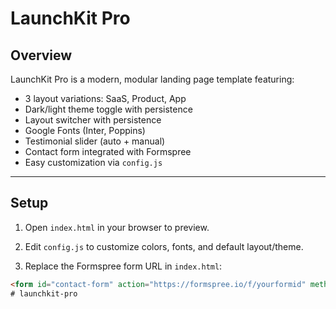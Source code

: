 # LaunchKit Pro

## Overview
LaunchKit Pro is a modern, modular landing page template featuring:

- 3 layout variations: SaaS, Product, App  
- Dark/light theme toggle with persistence  
- Layout switcher with persistence  
- Google Fonts (Inter, Poppins)  
- Testimonial slider (auto + manual)  
- Contact form integrated with Formspree  
- Easy customization via `config.js`

---

## Setup

1. Open `index.html` in your browser to preview.

2. Edit `config.js` to customize colors, fonts, and default layout/theme.

3. Replace the Formspree form URL in `index.html`:

```html
<form id="contact-form" action="https://formspree.io/f/yourformid" method="POST">
# launchkit-pro
